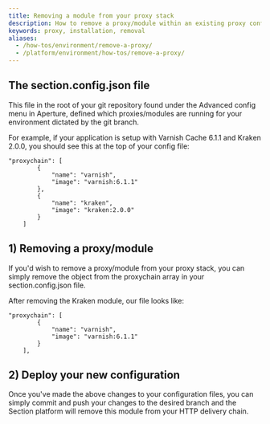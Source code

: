 ```yaml
---
title: Removing a module from your proxy stack
description: How to remove a proxy/module within an existing proxy configuration.
keywords: proxy, installation, removal
aliases:
  - /how-tos/environment/remove-a-proxy/
  - /platform/environment/how-tos/remove-a-proxy/
---
```


## The section.config.json file
This file in the root of your git repository found under the Advanced config menu in Aperture, defined which proxies/modules are running for your environment dictated by the git branch.

For example, if your application is setup with Varnish Cache 6.1.1 and Kraken 2.0.0, you should see this at the top of your config file:

	"proxychain": [
	        {
	            "name": "varnish",
	            "image": "varnish:6.1.1"
	        },
			{
				"name": "kraken",
				"image": "kraken:2.0.0"
			}
	    ]

## 1) Removing a proxy/module
If you'd wish to remove a proxy/module from your proxy stack, you can simply remove the object from the proxychain array in your section.config.json file.

After removing the Kraken module, our file looks like:

	"proxychain": [
	        {
	            "name": "varnish",
	            "image": "varnish:6.1.1"
	        }
	    ],

## 2) Deploy your new configuration
Once you've made the above changes to your configuration files, you can simply commit and push your changes to the desired branch and the Section platform will remove this module from your HTTP delivery chain.
